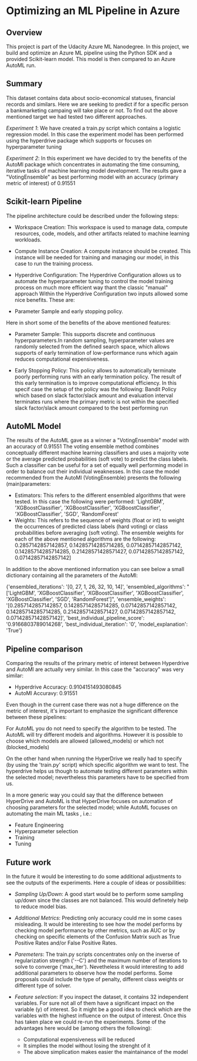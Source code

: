 # Optimizing an ML Pipeline in Azure

## Overview
This project is part of the Udacity Azure ML Nanodegree.
In this project, we build and optimize an Azure ML pipeline using the Python SDK and a provided Scikit-learn model.
This model is then compared to an Azure AutoML run.

## Summary
This dataset contains data about socio-economical statuses, financial records and similars. Here we are seeking to predict if for a specific person a bankmarketing campaing will take place or not.
To find out the above mentioned target we had tested two different approaches.

*Experiment 1*:
We have created a train.py script which contains a logistic regression model. In this case the experiment model has been performed using the hyperdrive package which supports or focuses on hyperparameter tuning

*Experiment 2*:
In this experiment we have decided to try the benefits of the AutoMl package which concentrates in automating the time consuming, iterative tasks of machine learning model development. The results gave a "VotingEnsemble" as best performing model with an accuracy (primary metric of interest) of 0.91551


## Scikit-learn Pipeline
The pipeline architecture could be described under the following steps:
- Workspace Creation:
This workspace is used to manage data, compute resources, code, models, and other artifacts related to machine learning workloads.
- Compute Instance Creation:
A compute instance should be created. This instance will be needed for training and managing our model, in this case to run the training process.
- Hyperdrive Configuration:
The Hyperdrive Configuration allows us to automate the hyperparameter tuning to control the model training process on much more efficient way thant the classic "manual" approach
Within the Hyperdrive Configuration two inputs allowed some nice benefits. These are:

- Parameter Sample and early stopping policy.

Here in short some of the benefits of the above mentioned features:

- Parameter Sample:
  This supports discrete and continuous hyperparameters.In random sampling, hyperparameter values are randomly selected from the defined search space, which allows supports of   early termination of low-performance runs which again reduces computational expensiveness.

- Early Stopping Policy:
  This policy allows to automatically terminate poorly performing runs with an early termination policy. The result of this early termination is to improve computational   efficiency. In this specif case the setup of the policy was the following: Bandit Policy which based on slack factor/slack amount and evaluation interval terminates runs where   the primary metric is not within the specified slack factor/slack amount compared to the best performing run

## AutoML Model 
The results of the AutoML gave as a winner a "VotingEnsemble" model with an accuracy of 0.91551
The voting ensemble method combines conceptually different machine learning classifiers and uses a majority vote or the average predicted probabilities (soft vote) to predict the class labels. Such a classifier can be useful for a set of equally well performing model in order to balance out their individual weaknesses.
In this case the model recommended from the AutoMl (VotingEnsemble) presents the following (main)parameters:

- Estimators: This refers to the different ensembled algorithms that were tested. In this case the following were performed:
'LightGBM', 'XGBoostClassifier', 'XGBoostClassifier', 'XGBoostClassifier', 'XGBoostClassifier', 'SGD', 'RandomForest'
- Weights: This refers to the sequence of weights (float or int) to weight the occurrences of predicted class labels (hard voting) or class probabilities before averaging (soft voting). The ensemble weights for each of the above mentioned algorithms are the following:
0.2857142857142857, 0.14285714285714285, 0.07142857142857142, 0.14285714285714285, 0.21428571428571427, 0.07142857142857142, 0.07142857142857142]

In addition to the above mentioned information you can see below a small dictionary containing all the parameters of the AutoMl:

{'ensembled_iterations': '[0, 27, 1, 26, 32, 10, 14]',
 'ensembled_algorithms': "['LightGBM', 'XGBoostClassifier', 'XGBoostClassifier', 'XGBoostClassifier', 'XGBoostClassifier', 'SGD', 'RandomForest']",
 'ensemble_weights': '[0.2857142857142857, 0.14285714285714285, 0.07142857142857142, 0.14285714285714285, 0.21428571428571427, 0.07142857142857142, 0.07142857142857142]',
 'best_individual_pipeline_score': '0.9166803789014268',
 'best_individual_iteration': '0',
 'model_explanation': 'True'}



## Pipeline comparison
Comparing the results of the primary metric of interest between Hyperdrive and AutoMl are actually very similar. In this case the "accuracy" was very similar:

- Hyperdrive Accuracy: 0.9104151493080845
- AutoMl Accuravy: 0.91551

Even though in the current case there was not a huge difference on the metric of interest, it's important to emphasize the significant difference between these pipelines:

For AutoML you do not need to specify the algorithm to be tested. The AutoML will try different models and algorithms. However it is possible to  choose which models are allowed (allowed_models) or which not (blocked_models)

On the other hand when running the HyperDrive we really had to specify (by using the 'train.py' script) which specific algorithm we want to test. The hyperdrive helps us though to automate testing different  parameters within the selected model; nevertheless this parameters have to be specified from us.

In a more generic way you could say that the difference between HyperDrive and AutoML is that HyperDrive focuses on automation of choosing parameters for the selected model; while AutoML focuses on automating the main ML tasks , i.e.: 

-   Feature Engineering
-   Hyperparameter selection
-   Training
-   Tuning

## Future work
In the future it would be interesting to do some additional adjustments to see the outputs of the experiments. Here a couple of ideas or possibilities:
- *Sampling Up/Down*:
A good start would be to perform some sampling up/down since the classes are not balanced. This would definetely help to reduce model bias.

- *Additional Metrics*:
Predicting only accuracy could me in some cases misleading. It would be interesting to see how the model performs by checking model performance by other metrics, such as AUC or by checking on specific elements of the Confusion Matrix such as True Positive Rates and/or False Positive Rates.

- *Paremeters*:
The train.py scripts concentrates only on the inverse of regularization strength ('--C') and the maximum number of iterations to solve to converge ('max_iter'). Nevetheless it would interesting to add additional parameters to observe how the model performs. Some proposals could include the type of penalty, different class weights or different type of  solver.

- *Feature selection*:
If you inspect the dataset, it contains 32 independent variables. For sure not all of them have a significant impact on the variable (y) of interest. So it might be a good idea to check which are the variables with the highest influence on the output of interest. Once this has taken place we could re-run the experiments. Some of the advantages here would be (among others the following):

  - Computational expensiveness will be reduced
  - It simplies the model without losing the strenght of it
  - The above simplication makes easier the maintainance of the model


